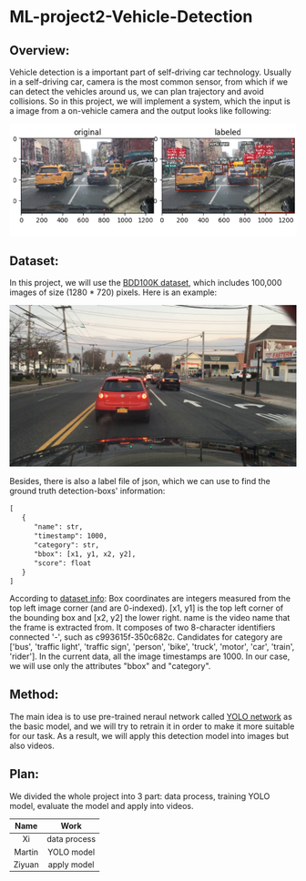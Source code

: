 # ML-project2-Vehicle-Detection


## Overview:
Vehicle detection is a important part of self-driving car technology. Usually in a self-driving car, camera is the most common sensor, from which if we can detect the vehicles around us, we can plan trajectory and avoid collisions. So in this project, we will implement a system, which the input is a image from a on-vehicle camera and the output looks like following:
<div align=center><img width="800"  src="https://github.com/chrisHuxi/ML-project2-Vehicle-Detection/blob/master/readme_img/figure-1.png"/></div>


## Dataset:
In this project, we will use the [BDD100K dataset](https://bair.berkeley.edu/blog/2018/05/30/bdd/), which includes 100,000 images of size (1280 * 720) pixels.
Here is an example:

![](https://github.com/chrisHuxi/ML-project2-Vehicle-Detection/blob/master/readme_img/ac9be3fe-790d1f8e.jpg)

Besides, there is also a label file of json, which we can use to find the ground truth detection-boxs' information:
```
[
   {
      "name": str,
      "timestamp": 1000,
      "category": str,
      "bbox": [x1, y1, x2, y2],
      "score": float
   }
]
```
 According to [dataset info](https://github.com/ucbdrive/bdd-data): Box coordinates are integers measured from the top left image corner (and are 0-indexed). [x1, y1] is the top left corner of the bounding box and [x2, y2] the lower right. name is the video name that the frame is extracted from. It composes of two 8-character identifiers connected '-', such as c993615f-350c682c. Candidates for category are ['bus', 'traffic light', 'traffic sign', 'person', 'bike', 'truck', 'motor', 'car', 'train', 'rider']. In the current data, all the image timestamps are 1000. In our case, we will use only the attributes "bbox" and "category".


## Method:
The main idea is to use pre-trained neraul network called [YOLO network](https://pjreddie.com/darknet/yolo/) as the basic model, and we will try to retrain it in order to make it more suitable for our task. As a result, we will apply this detection model into images but also videos.

## Plan:
We divided the whole project into 3 part: data process, training YOLO model, evaluate the model and apply into videos.

| Name | Work |
|:----:|:------:|
|Xi  | data process |
|Martin | YOLO model |
|Ziyuan | apply model|
